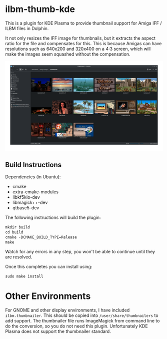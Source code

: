 # ilbm-thumb-kde

This is a plugin for KDE Plasma to provide thumbnail support for Amiga IFF / ILBM files in Dolphin.

It not only resizes the IFF image for thumbnails, but it extracts the aspect ratio for the file and compensates for this. This is because Amigas can have resolutions such as 640x200 and 320x400 on a 4:3 screen, which will make the images seem squashed without the compensation.

![Dolphin example](pics/thumbs.png)

## Build Instructions

Dependencies (in Ubuntu):
* cmake
* extra-cmake-modules
* libkf5kio-dev
* libmagick++-dev
* qtbase5-dev

The following instructions will build the plugin:

```
mkdir build
cd build
cmake -DCMAKE_BUILD_TYPE=Release
make
```

Watch for any errors in any step, you won't be able to continue until they are resolved.

Once this completes you can install using:

```
sudo make install
```

# Other Environments

For GNOME and other display environments, I have included `ilbm.thumbnailer`. This should be copied into `/user/share/thumbnailers` to add support. The thumbnailer file runs ImageMagick from command line to do the conversion, so you do not need this plugin. Unfortunately KDE Plasma does not support the thumbnailer standard.
